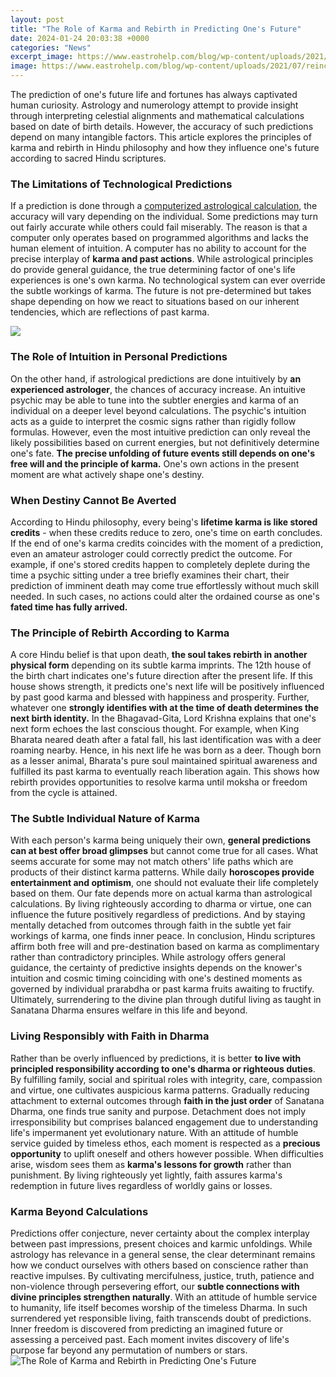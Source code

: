 ```yaml
---
layout: post
title: "The Role of Karma and Rebirth in Predicting One's Future"
date: 2024-01-24 20:03:38 +0000
categories: "News"
excerpt_image: https://www.eastrohelp.com/blog/wp-content/uploads/2021/07/reincarnation-3-900x500.jpeg
image: https://www.eastrohelp.com/blog/wp-content/uploads/2021/07/reincarnation-3-900x500.jpeg
---
```


The prediction of one's future life and fortunes has always captivated human curiosity. Astrology and numerology attempt to provide insight through interpreting celestial alignments and mathematical calculations based on date of birth details. However, the accuracy of such predictions depend on many intangible factors. This article explores the principles of karma and rebirth in Hindu philosophy and how they influence one's future according to sacred Hindu scriptures. 
### The Limitations of Technological Predictions
If a prediction is done through a [computerized astrological calculation](https://store.fi.io.vn/xmas-matching-outfits-for-holiday-poodle-dog-christmas-tree-2), the accuracy will vary depending on the individual. Some predictions may turn out fairly accurate while others could fail miserably. The reason is that a computer only operates based on programmed algorithms and lacks the human element of intuition. A computer has no ability to account for the precise interplay of **karma and past actions**. 
While astrological principles do provide general guidance, the true determining factor of one's life experiences is one's own karma. No technological system can ever override the subtle workings of karma. The future is not pre-determined but takes shape depending on how we react to situations based on our inherent tendencies, which are reflections of past karma. 

![](https://hinduismwayoflife.com/wp-content/uploads/2018/01/REBIRTH-CYCLE.jpg)
### The Role of Intuition in Personal Predictions  
On the other hand, if astrological predictions are done intuitively by **an experienced astrologer**, the chances of accuracy increase. An intuitive psychic may be able to tune into the subtler energies and karma of an individual on a deeper level beyond calculations. The psychic's intuition acts as a guide to interpret the cosmic signs rather than rigidly follow formulas. 
However, even the most intuitive prediction can only reveal the likely possibilities based on current energies, but not definitively determine one's fate. **The precise unfolding of future events still depends on one's free will and the principle of karma.** One's own actions in the present moment are what actively shape one's destiny.
### When Destiny Cannot Be Averted
According to Hindu philosophy, every being's **lifetime karma is like stored credits** - when these credits reduce to zero, one's time on earth concludes. If the end of one's karma credits coincides with the moment of a prediction, even an amateur astrologer could correctly predict the outcome. 
For example, if one's stored credits happen to completely deplete during the time a psychic sitting under a tree briefly examines their chart, their prediction of imminent death may come true effortlessly without much skill needed. In such cases, no actions could alter the ordained course as one's **fated time has fully arrived.** 
### The Principle of Rebirth According to Karma 
A core Hindu belief is that upon death, **the soul takes rebirth in another physical form** depending on its subtle karma imprints. The 12th house of the birth chart indicates one's future direction after the present life. If this house shows strength, it predicts one's next life will be positively influenced by past good karma and blessed with happiness and prosperity.
Further, whatever one **strongly identifies with at the time of death determines the next birth identity.** In the Bhagavad-Gita, Lord Krishna explains that one's next form echoes the last conscious thought. For example, when King Bharata neared death after a fatal fall, his last identification was with a deer roaming nearby. Hence, in his next life he was born as a deer.
Though born as a lesser animal, Bharata's pure soul maintained spiritual awareness and fulfilled its past karma to eventually reach liberation again. This shows how rebirth provides opportunities to resolve karma until moksha or freedom from the cycle is attained.
### The Subtle Individual Nature of Karma 
With each person's karma being uniquely their own, **general predictions can at best offer broad glimpses** but cannot come true for all cases. What seems accurate for some may not match others' life paths which are products of their distinct karma patterns. 
While daily **horoscopes provide entertainment and optimism**, one should not evaluate their life completely based on them. Our fate depends more on actual karma than astrological calculations. By living righteously according to dharma or virtue, one can influence the future positively regardless of predictions. And by staying mentally detached from outcomes through faith in the subtle yet fair workings of karma, one finds inner peace.
In conclusion, Hindu scriptures affirm both free will and pre-destination based on karma as complimentary rather than contradictory principles. While astrology offers general guidance, the certainty of predictive insights depends on the knower's intuition and cosmic timing coinciding with one's destined moments as governed by individual prarabdha or past karma fruits awaiting to fructify. Ultimately, surrendering to the divine plan through dutiful living as taught in Sanatana Dharma ensures welfare in this life and beyond.
### Living Responsibly with Faith in Dharma  
Rather than be overly influenced by predictions, it is better **to live with principled responsibility according to one's dharma or righteous duties**. By fulfilling family, social and spiritual roles with integrity, care, compassion and virtue, one cultivates auspicious karma patterns. 
Gradually reducing attachment to external outcomes through **faith in the just order** of Sanatana Dharma, one finds true sanity and purpose. Detachment does not imply irresponsibility but comprises balanced engagement due to understanding life's impermanent yet evolutionary nature. 
With an attitude of humble service guided by timeless ethos, each moment is respected as a **precious opportunity** to uplift oneself and others however possible. When difficulties arise, wisdom sees them as **karma's lessons for growth** rather than punishment. By living righteously yet lightly, faith assures karma's redemption in future lives regardless of worldly gains or losses.
### Karma Beyond Calculations    
Predictions offer conjecture, never certainty about the complex interplay between past impressions, present choices and karmic unfoldings. While astrology has relevance in a general sense, the clear determinant remains how we conduct ourselves with others based on conscience rather than reactive impulses.
By cultivating mercifulness, justice, truth, patience and non-violence through persevering effort, our **subtle connections with divine principles strengthen naturally**. With an attitude of humble service to humanity, life itself becomes worship of the timeless Dharma. 
In such surrendered yet responsible living, faith transcends doubt of predictions. Inner freedom is discovered from predicting an imagined future or assessing a perceived past. Each moment invites discovery of life's purpose far beyond any permutation of numbers or stars.
![The Role of Karma and Rebirth in Predicting One's Future](https://www.eastrohelp.com/blog/wp-content/uploads/2021/07/reincarnation-3-900x500.jpeg)
